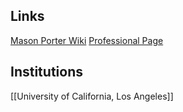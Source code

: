 ## Links
[Mason Porter Wiki](https://en.wikipedia.org/wiki/Mason_Porter)
[Professional Page](https://www.math.ucla.edu/~mason/)
## Institutions
[[University of California, Los Angeles]]

